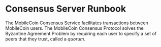 # Consensus Server Runbook

The MobileCoin Consensus Service facilitates transactions between MobileCoin users. The MobileCoin Consensus Protocol solves the Byzantine Agreement Problem by requiring each user to specify a set of peers that they trust, called a _quorum_.
